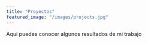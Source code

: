 ```yaml
---
title: "Proyectos"
featured_image: "/images/projects.jpg"
---
```

Aqui puedes conocer algunos resultados de mi trabajo